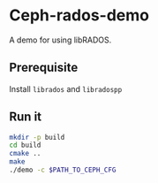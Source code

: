 # Ceph-rados-demo

A demo for using libRADOS.

## Prerequisite

Install `librados` and `libradospp`

## Run it

``` bash
mkdir -p build
cd build
cmake ..
make
./demo -c $PATH_TO_CEPH_CFG
```
